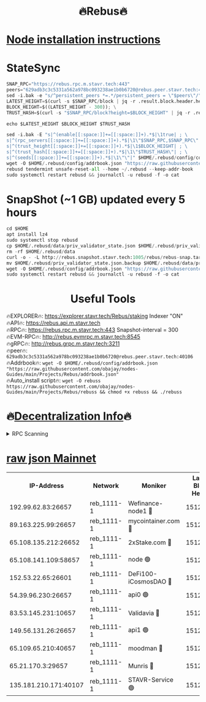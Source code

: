  <h1 align="center"> 🔥Rebus🔥</h1>


[Node installation instructions](https://github.com/obajay/nodes-Guides/tree/main/Projects/Rebus)
=
# StateSync
```python
SNAP_RPC="https://rebus.rpc.m.stavr.tech:443"
peers="629adb3c3c5331a562a978bc093238ae1b0b6720@rebus.peer.stavr.tech:40106"
sed -i.bak -e "s/^persistent_peers *=.*/persistent_peers = \"$peers\"/" $HOME/.rebusd/config/config.toml
LATEST_HEIGHT=$(curl -s $SNAP_RPC/block | jq -r .result.block.header.height); \
BLOCK_HEIGHT=$((LATEST_HEIGHT - 300)); \
TRUST_HASH=$(curl -s "$SNAP_RPC/block?height=$BLOCK_HEIGHT" | jq -r .result.block_id.hash)

echo $LATEST_HEIGHT $BLOCK_HEIGHT $TRUST_HASH

sed -i.bak -E "s|^(enable[[:space:]]+=[[:space:]]+).*$|\1true| ; \
s|^(rpc_servers[[:space:]]+=[[:space:]]+).*$|\1\"$SNAP_RPC,$SNAP_RPC\"| ; \
s|^(trust_height[[:space:]]+=[[:space:]]+).*$|\1$BLOCK_HEIGHT| ; \
s|^(trust_hash[[:space:]]+=[[:space:]]+).*$|\1\"$TRUST_HASH\"| ; \
s|^(seeds[[:space:]]+=[[:space:]]+).*$|\1\"\"|" $HOME/.rebusd/config/config.toml
wget -O $HOME/.rebusd/config/addrbook.json "https://raw.githubusercontent.com/obajay/nodes-Guides/main/Projects/Rebus/addrbook.json"
rebusd tendermint unsafe-reset-all --home ~/.rebusd --keep-addr-book
sudo systemctl restart rebusd && journalctl -u rebusd -f -o cat
```

# SnapShot (~1 GB) updated every 5 hours
```python
cd $HOME
apt install lz4
sudo systemctl stop rebusd
cp $HOME/.rebusd/data/priv_validator_state.json $HOME/.rebusd/priv_validator_state.json.backup
rm -rf $HOME/.rebusd/data
curl -o - -L http://rebus.snapshot.stavr.tech:1005/rebus/rebus-snap.tar.lz4 | lz4 -c -d - | tar -x -C $HOME/.rebusd --strip-components 2
mv $HOME/.rebusd/priv_validator_state.json.backup $HOME/.rebusd/data/priv_validator_state.json
wget -O $HOME/.rebusd/config/addrbook.json "https://raw.githubusercontent.com/obajay/nodes-Guides/main/Projects/Rebus/addrbook.json"
sudo systemctl restart rebusd && journalctl -u rebusd -f -o cat
```
 <h1 align="center"> Useful Tools</h1>

🔥EXPLORER🔥:          https://explorer.stavr.tech/Rebus/staking        Indexer "ON" \
🔥API🔥:                      https://rebus.api.m.stavr.tech \
🔥RPC🔥:                      https://rebus.rpc.m.stavr.tech:443              Snapshot-interval = 300 \
🔥EVM-RPC🔥:                http://rebus.evmrpc.m.stavr.tech:8545 \
🔥gRPC🔥:                    http://rebus.grpc.m.stavr.tech:3211 \
🔥peer🔥:                     `629adb3c3c5331a562a978bc093238ae1b0b6720@rebus.peer.stavr.tech:40106` \
🔥Addrbook🔥:    ```wget -O $HOME/.rebusd/config/addrbook.json "https://raw.githubusercontent.com/obajay/nodes-Guides/main/Projects/Rebus/addrbook.json"``` \
🔥Auto_install script🔥: ```wget -O rebuss https://raw.githubusercontent.com/obajay/nodes-Guides/main/Projects/Rebus/rebuss && chmod +x rebuss && ./rebuss```

🔥[Decentralization Info](https://github.com/obajay/StateSync-snapshots/tree/main/Projects/Rebus/Decentralization)🔥
=

<details>
<summary>RPC Scanning</summary>

<h2 align="center"> We scan nodes in real time every 4 hours. And we provide the final result of RPC endpoints.
We cannot influence the operation of these nodes in any way. </h2>


```python
If Voting Power is higher than 0 --> then the Node is a validator of the network and may be subject to attack and be a potential threat to the chain.
```
```python
We marked such validators with a red symbol
```

</details>

[raw json Mainnet](https://rpc-check.rebusm.stavr.tech/rebusm/rpc-rebusm-result.json)
=



<table><tr><th>IP-Address</th><th>Network</th><th>Moniker</th><th>Latest Block Height</th><th>Earliest Block Height</th><th>Catching Up</th><th>Tx Index</th><th>Voting Power</th><th>Scan Time</th></tr><tr><td>192.99.62.83:26657</td><td>reb_1111-1</td><td>Wefinance-node1 🔴</td><td>15128781</td><td>11258401</td><td>False</td><td>on</td><td>3597417</td><td>2024-03-09T05:40:27.662914305UTC</td></tr><tr><td>89.163.225.99:26657</td><td>reb_1111-1</td><td>mycointainer.com 🔴</td><td>15128769</td><td>12224101</td><td>False</td><td>on</td><td>5680461</td><td>2024-03-09T05:39:52.889594860UTC</td></tr><tr><td>65.108.135.212:26652</td><td>reb_1111-1</td><td>2xStake.com 🔴</td><td>15128780</td><td>13664001</td><td>False</td><td>off</td><td>1086051</td><td>2024-03-09T05:40:24.708716377UTC</td></tr><tr><td>65.108.141.109:58657</td><td>reb_1111-1</td><td>node 🟢</td><td>15128771</td><td>14300597</td><td>False</td><td>on</td><td>0</td><td>2024-03-09T05:39:57.370060987UTC</td></tr><tr><td>152.53.22.65:26601</td><td>reb_1111-1</td><td>DeFi100-iCosmosDAO 🔴</td><td>15128780</td><td>14658601</td><td>False</td><td>on</td><td>1504051</td><td>2024-03-09T05:40:22.350039344UTC</td></tr><tr><td>54.39.96.230:26657</td><td>reb_1111-1</td><td>api0 🟢</td><td>15128767</td><td>14661401</td><td>False</td><td>on</td><td>0</td><td>2024-03-09T05:39:48.185933375UTC</td></tr><tr><td>83.53.145.231:10657</td><td>reb_1111-1</td><td>Validavia 🔴</td><td>15128785</td><td>14669249</td><td>False</td><td>off</td><td>1030421</td><td>2024-03-09T05:40:40.550326718UTC</td></tr><tr><td>149.56.131.26:26657</td><td>reb_1111-1</td><td>api1 🟢</td><td>15128775</td><td>14964601</td><td>False</td><td>on</td><td>0</td><td>2024-03-09T05:40:07.840137442UTC</td></tr><tr><td>65.109.65.210:40657</td><td>reb_1111-1</td><td>moodman 🔴</td><td>15128774</td><td>15028774</td><td>False</td><td>off</td><td>1010443</td><td>2024-03-09T05:40:07.218771845UTC</td></tr><tr><td>65.21.170.3:29657</td><td>reb_1111-1</td><td>Munris 🔴</td><td>15128780</td><td>15028780</td><td>False</td><td>off</td><td>1734906</td><td>2024-03-09T05:40:27.064730069UTC</td></tr><tr><td>135.181.210.171:40107</td><td>reb_1111-1</td><td>STAVR-Service 🟢</td><td>15126610</td><td>15125801</td><td>False</td><td>on</td><td>0</td><td>2024-03-09T05:39:48.520660807UTC</td></tr></table>
